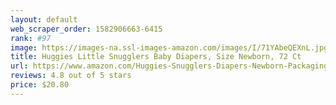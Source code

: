 ```yaml
---
layout: default 
﻿web_scraper_order: 1582906663-6415
rank: #97
image: https://images-na.ssl-images-amazon.com/images/I/71YAbeQEXnL.jpg
title: Huggies Little Snugglers Baby Diapers, Size Newborn, 72 Ct
url: https://www.amazon.com/Huggies-Snugglers-Diapers-Newborn-Packaging/dp/B07MDRNK7X/ref=zg_mw_hpc_97?_encoding=UTF8&psc=1&refRID=25WQDBTAJF2JRCYG7BG8
reviews: 4.8 out of 5 stars
price: $20.80 
---
```

